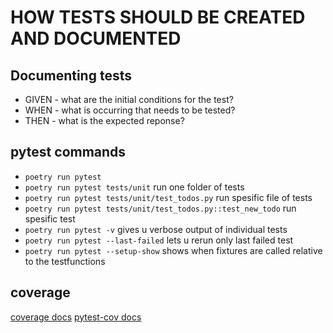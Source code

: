 # HOW TESTS SHOULD BE CREATED AND DOCUMENTED

## Documenting tests

* GIVEN - what are the initial conditions for the test?
* WHEN - what is occurring that needs to be tested?
* THEN - what is the expected reponse?

## pytest commands

* `poetry run pytest`
* `poetry run pytest tests/unit` run one folder of tests
* `poetry run pytest tests/unit/test_todos.py` run spesific file of tests
* `poetry run pytest tests/unit/test_todos.py::test_new_todo` run spesific test
* `poetry run pytest -v` gives u verbose output of individual tests
* `poetry run pytest --last-failed` lets u rerun only last failed test
* `poetry run pytest --setup-show` shows when fixtures are called relative to the testfunctions

## coverage

[coverage docs](https://coverage.readthedocs.io/)
[pytest-cov docs](https://pytest-cov.readthedocs.io/en/latest/)